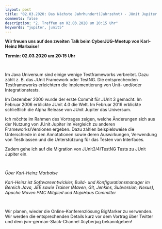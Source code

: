 ```yaml
---
layout: post
title: "02.03.2020: Das Nächste Jahrhundert(Jahrzehnt) - JUnit Jupiter (aka JUnit 5) (Karl-Heinz Marbaise)"
comments: false
description: "2. Treffen am 02.03.2020 um 20:15 Uhr"
keywords: "jupiter, junit5"
---
```


**Wir freuen uns auf den zweiten Talk beim CyberJUG-Meetup von Karl-Heinz Marbaise!**

<b>Termin: 02.03.2020 um 20:15 Uhr</b>

<br/>

Im Java Universum sind einige wenige Testframeworks verbreitet. Dazu zählt z. B. das JUnit Framework oder TestNG. Die entsprechenden Testframeworks erleichtern die Implementierung von Unit- und/oder Integrationstests.

Im Dezember 2000 wurde der erste Commit für JUnit 3 gemacht. Im Februar 2006 erblickte JUnit 4.0 die Welt. Im Februar 2016 erblickte schließlich die Alpha Release von JUnit Jupiter das Universum.

Ich möchte im Rahmen des Vortrages zeigen, welche Änderungen sich aus der Nutzung von JUnit Jupiter im Vergleich zu anderen Frameworks/Versionen ergeben. Dazu zählen beispielsweise die Unterschiede in den Annotationen sowie deren Auswirkungen, Verwendung von Testklassen und die Unterstützung für das Testen von Interfaces.

Zudem gehe ich auf die Migration von JUnit3/4/TestNG Tests zu JUnit Jupiter ein.

<br/>

*Über Karl-Heinz Marbaise*

*Karl-Heinz ist Softwareentwickler, Build- und Konfigurationsmanager im Bereich Java, JEE sowie Trainer (Maven, Git, Jenkins, Subversion, Nexus), Apache Maven PMC Mitglied und MojoHaus Committer*

<br>


Wir planen, wieder die Online-Konferenzlösung BigMarker zu verwenden. Wir werden die entsprechenden Details kurz vor dem Vortrag über Twitter und dem jvm-german-Slack-Channel #cyberjug bekanntgeben!
